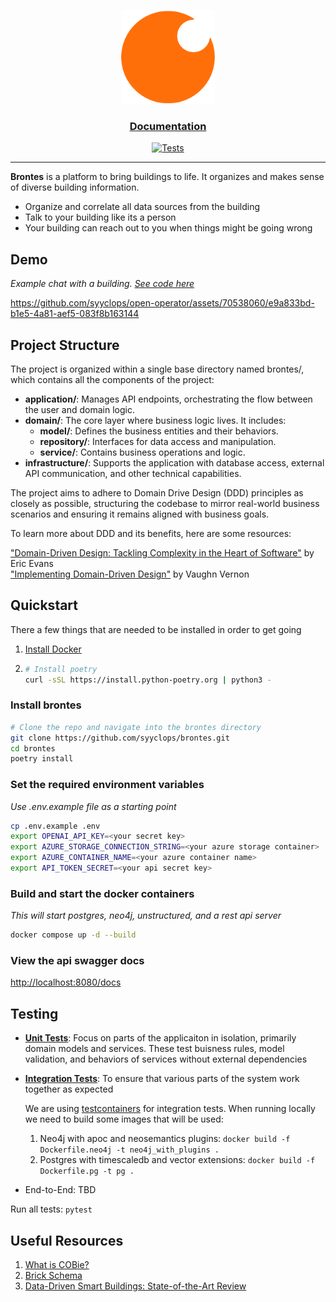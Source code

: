 <div align="center">
  <div>
  <a href="https://syyclops.com">
    <p align="center">
      <img height=150 src="./docs/assets/logo192.png"/>
    </p>
  </a>
</div>

<h3>

[Documentation](/docs/)

</h3>

[![Tests](https://github.com/syyclops/open-operator/actions/workflows/test.yml/badge.svg)](https://github.com/syyclops/open-operator/actions/workflows/test.yml)

</div>

---

**Brontes** is a platform to bring buildings to life. It organizes and makes sense of diverse building information.

- Organize and correlate all data sources from the building
- Talk to your building like its a person
- Your building can reach out to you when things might be going wrong

## Demo

_Example chat with a building. [See code here](./scripts/chat.py)_

https://github.com/syyclops/open-operator/assets/70538060/e9a833bd-b1e5-4a81-aef5-083f8b163144

## Project Structure

The project is organized within a single base directory named brontes/, which contains all the components of the project:

- **application/**: Manages API endpoints, orchestrating the flow between the user and domain logic.
- **domain/**: The core layer where business logic lives. It includes:
  - **model/**: Defines the business entities and their behaviors.
  - **repository/**: Interfaces for data access and manipulation.
  - **service/**: Contains business operations and logic.
- **infrastructure/**: Supports the application with database access, external API communication, and other technical capabilities.

The project aims to adhere to Domain Drive Design (DDD) principles as closely as possible, structuring the codebase to mirror real-world business scenarios and ensuring it remains aligned with business goals.

To learn more about DDD and its benefits, here are some resources:

["Domain-Driven Design: Tackling Complexity in the Heart of Software"](https://fabiofumarola.github.io/nosql/readingMaterial/Evans03.pdf) by Eric Evans <br>
["Implementing Domain-Driven Design"](https://dl.ebooksworld.ir/motoman/AW.Implementing.Domain-Driven.Design.www.EBooksWorld.ir.pdf) by Vaughn Vernon

## Quickstart

There a few things that are needed to be installed in order to get going

1. [Install Docker](https://docs.docker.com/engine/install/)

2. ```sh
   # Install poetry
   curl -sSL https://install.python-poetry.org | python3 -
   ```

### Install brontes

```sh
# Clone the repo and navigate into the brontes directory
git clone https://github.com/syyclops/brontes.git
cd brontes
poetry install
```

### Set the required environment variables

_Use .env.example file as a starting point_

```sh
cp .env.example .env
export OPENAI_API_KEY=<your secret key>
export AZURE_STORAGE_CONNECTION_STRING=<your azure storage container>
export AZURE_CONTAINER_NAME=<your azure container name>
export API_TOKEN_SECRET=<your api secret key>
```

### Build and start the docker containers

_This will start postgres, neo4j, unstructured, and a rest api server_

```sh
docker compose up -d --build
```

### View the api swagger docs

[http://localhost:8080/docs](http://localhost:8080/docs)

## Testing

- **[Unit Tests](./tests/unit/)**: Focus on parts of the applicaiton in isolation, primarily domain models and services. These test buisness rules, model validation, and behaviors of services without external dependencies

- **[Integration Tests](./tests/integration/)**: To ensure that various parts of the system work together as expected

  We are using [testcontainers](https://testcontainers.com/) for integration tests. When running locally we need to build some images that will be used:

  1. Neo4j with apoc and neosemantics plugins: `docker build -f Dockerfile.neo4j -t neo4j_with_plugins .`
  2. Postgres with timescaledb and vector extensions: `docker build -f Dockerfile.pg -t pg .`

- End-to-End: TBD

Run all tests: `pytest`

## Useful Resources

1. [What is COBie?](https://www.thenbs.com/knowledge/what-is-cobie)
2. [Brick Schema](https://brickschema.org/)
3. [Data-Driven Smart Buildings: State-of-the-Art Review](https://github.com/syyclops/open-operator/files/14202864/Annex.81.State-of-the-Art.Report.final.pdf)
